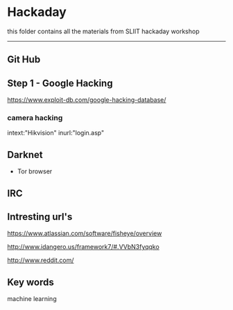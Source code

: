 # Hackaday
this folder contains all the materials from SLIIT hackaday workshop

---
## Git Hub


## Step 1 - Google Hacking

https://www.exploit-db.com/google-hacking-database/

### camera hacking

 intext:"Hikvision" inurl:"login.asp"
 

## Darknet

* Tor browser

## IRC

 
## Intresting url's

https://www.atlassian.com/software/fisheye/overview

http://www.idangero.us/framework7/#.VVbN3fyqqko

http://www.reddit.com/



## Key words

machine learning








